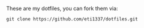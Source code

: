 These are my dotfiles, you can fork them via:

    git clone https://github.com/eti1337/dotfiles.git
